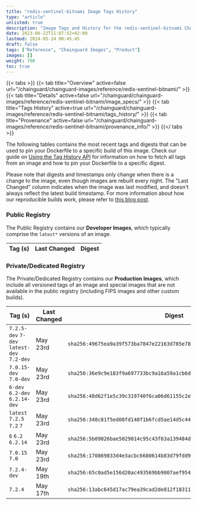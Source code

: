 ```yaml
---
title: "redis-sentinel-bitnami Image Tags History"
type: "article"
unlisted: true
description: "Image Tags and History for the redis-sentinel-bitnami Chainguard Image"
date: 2023-06-22T11:07:52+02:00
lastmod: 2024-05-24 00:45:45
draft: false
tags: ["Reference", "Chainguard Images", "Product"]
images: []
weight: 700
toc: true
---
```


{{< tabs >}}
{{< tab title="Overview" active=false url="/chainguard/chainguard-images/reference/redis-sentinel-bitnami/" >}}
{{< tab title="Details" active=false url="/chainguard/chainguard-images/reference/redis-sentinel-bitnami/image_specs/" >}}
{{< tab title="Tags History" active=true url="/chainguard/chainguard-images/reference/redis-sentinel-bitnami/tags_history/" >}}
{{< tab title="Provenance" active=false url="/chainguard/chainguard-images/reference/redis-sentinel-bitnami/provenance_info/" >}}
{{</ tabs >}}

The following tables contains the most recent tags and digests that can be used to pin your Dockerfile to a specific build of this image. Check our guide on [Using the Tag History API](/chainguard/chainguard-images/using-the-tag-history-api/) for information on how to fetch all tags from an image and how to pin your Dockerfile to a specific digest.

Please note that digests and timestamps only change when there is a change to the image, even though images are rebuilt every night. The "Last Changed" column indicates when the image was last modified, and doesn't always reflect the latest build timestamp. For more information about how our reproducible builds work, please refer to [this blog post](https://www.chainguard.dev/unchained/reproducing-chainguards-reproducible-image-builds).

### Public Registry
The Public Registry contains our **Developer Images**, which typically comprise the `latest*` versions of an image.

| Tag (s) | Last Changed | Digest |
|---------|--------------|--------|


### Private/Dedicated Registry
The Private/Dedicated Registry contains our **Production Images**, which include all versioned tags of an image and special images that are not available in the public registry (including FIPS images and other custom builds).

| Tag (s)                                     | Last Changed | Digest                                                                    |
|---------------------------------------------|--------------|---------------------------------------------------------------------------|
|  `7.2.5-dev` `7-dev` `latest-dev` `7.2-dev` | May 23rd     | `sha256:49675ea9a39f573ba7847e22163d785e78343388ac3432c824b33008e9973605` |
|  `7.0.15-dev` `7.0-dev`                     | May 23rd     | `sha256:36e9c9e183f9a697733bc9a16a59a1cb6d0ec5d2f0cac5ddd786a7c96e824951` |
|  `6-dev` `6.2-dev` `6.2.14-dev`             | May 23rd     | `sha256:48d62f1e5c39c319740f6ca06d61155c2e9c94f9107043717b76077a624f810a` |
|  `latest` `7.2.5` `7.2` `7`                 | May 23rd     | `sha256:348c81f5ed08fd140f1b6fcd5ae14d5c446719729c4ce11031ca0d23216faef9` |
|  `6` `6.2` `6.2.14`                         | May 23rd     | `sha256:5b09026bae5029014c95c43f63a139484d204d8d5333106fbd2421834f8db6e9` |
|  `7.0.15` `7.0`                             | May 23rd     | `sha256:170869833d4e3acbc6680614b83d79fdd953494419c1de58c0527a47ac72a8bc` |
|  `7.2.4-dev`                                | May 19th     | `sha256:65c0ad5e156d20ac493569bb9007aef9549c405f546fd1f8ae433d80e010ff99` |
|  `7.2.4`                                    | May 17th     | `sha256:13abc645d17ac79ea39cad2de812f183116d70f3cb3600796c3f16bd41434399` |

